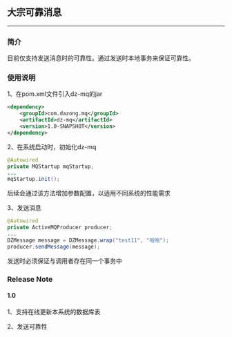 ## 大宗可靠消息

---

### 简介
目前仅支持发送消息时的可靠性。通过发送时本地事务来保证可靠性。

### 使用说明
1、在pom.xml文件引入dz-mq的jar
```xml
<dependency>
    <groupId>com.dazong.mq</groupId>
    <artifactId>dz-mq</artifactId>
    <version>1.0-SNAPSHOT</version>
</dependency>
```

2、在系统启动时，初始化dz-mq
```java
@Autowired
private MQStartup mqStartup;
...
mqStartup.init();
```
后续会通过该方法增加参数配置，以适用不同系统的性能需求

3、发送消息
```java
@Autowired
private ActiveMQProducer producer;
...
DZMessage message = DZMessage.wrap("test11", "哈哈");
producer.sendMessage(message);
```
发送时必须保证与调用者存在同一个事务中


### Release Note

#### 1.0
1、支持在线更新本系统的数据库表

2、发送可靠性